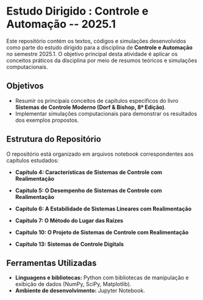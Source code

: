 # Estudo Dirigido : Controle e Automação -- 2025.1

Este repositório contém os textos, códigos e simulações desenvolvidos como parte do estudo dirigido para a disciplina de **Controle e Automação** no semestre 2025.1. O objetivo principal desta atividade é aplicar os conceitos práticos da disciplina por meio de resumos teóricos e simulações computacionais.

## Objetivos
- Resumir os principais conceitos de capítulos específicos do livro **Sistemas de Controle Moderno (Dorf & Bishop, 8ª Edição)**.
- Implementar simulações computacionais para demonstrar os resultados dos exemplos propostos.

## Estrutura do Repositório
O repositório está organizado em arquivos notebook correspondentes aos capítulos estudados:

- **Capítulo 4: Características de Sistemas de Controle com Realimentação** 

- **Capítulo 5: O Desempenho de Sistemas de Controle com Realimentação**  

- **Capítulo 6: A Estabilidade de Sistemas Lineares com Realimentação**

- **Capítulo 7: O Método do Lugar das Raízes**

- **Capítulo 10: O Projeto de Sistemas de Controle com Realimentação** 

- **Capítulo 13: Sistemas de Controle Digitals**

## Ferramentas Utilizadas
- **Linguagens e bibliotecas:** Python com bibliotecas de manipulação e exibição de dados (NumPy, SciPy, Matplotlib).  
- **Ambiente de desenvolvimento:** Jupyter Notebook. 
